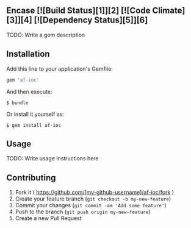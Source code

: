 ## Encase [![Build Status][1]][2] [![Code Climate][3]][4] [![Dependency Status][5]][6]

TODO: Write a gem description

## Installation

Add this line to your application's Gemfile:

```ruby
gem 'af-ioc'
```

And then execute:

    $ bundle

Or install it yourself as:

    $ gem install af-ioc

## Usage

TODO: Write usage instructions here

## Contributing

1. Fork it ( https://github.com/[my-github-username]/af-ioc/fork )
2. Create your feature branch (`git checkout -b my-new-feature`)
3. Commit your changes (`git commit -am 'Add some feature'`)
4. Push to the branch (`git push origin my-new-feature`)
5. Create a new Pull Request
